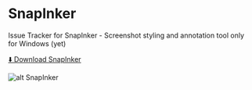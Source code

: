 # SnapInker
Issue Tracker for SnapInker - Screenshot styling and annotation tool only for Windows (yet)

[⬇️ Download SnapInker](https://github.com/snapinker/snapinker/releases)

![alt SnapInker](https://snapinker.com/snapinker.png)


